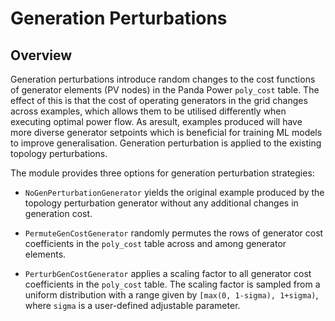 # Generation Perturbations

## Overview
Generation perturbations introduce random changes to the cost functions of generator elements (PV nodes) in the Panda Power `poly_cost` table.  The effect of this is that the cost of operating generators in the grid changes across examples, which allows them to be utilised differently when executing optimal power flow.  As aresult, examples produced will have more diverse generator setpoints which is beneficial for training ML models to improve generalisation.  Generation perturbation is applied to the existing topology perturbations.

The module provides three options for generation perturbation strategies:

- `NoGenPerturbationGenerator` yields the original example produced by the topology perturbation generator without any additional changes in generation cost.

- `PermuteGenCostGenerator` randomly permutes the rows of generator cost coefficients in the `poly_cost` table across and among generator elements.

- `PerturbGenCostGenerator` applies a scaling factor to all generator cost coefficients in the `poly_cost` table.  The scaling factor is sampled from a uniform distribution with a range given by `[max(0, 1-sigma), 1+sigma)`, where `sigma` is a user-defined adjustable parameter.
